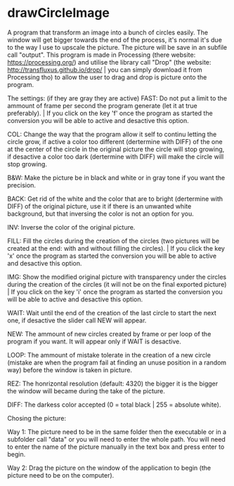 # drawCircleImage
A program that transform an image into a bunch of circles easily. The window will get bigger towards the end of the process, it's normal it's due to the way I use to upscale the picture. The picture will be save in an subfile call "output". This program is made in Processing (there website: https://processing.org/) and utilise the library call "Drop" (the website: http://transfluxus.github.io/drop/ | you can simply download it from Processing tho) to allow the user to drag and drop is picture onto the program. 

The settings: (if they are gray they are active)
FAST: Do not put a limit to the ammount of frame per second the program generate (let it at true preferably). | If you click on the key 'f' once the program as started the conversion you will be able to active and desactive this option.

COL: Change the way that the program allow it self to continu letting the circle grow, if active a color too different (dertermine with DIFF) of the one at the center of the circle in the original picture the circle will stop growing, if desactive a color too dark (dertermine with DIFF) will make the circle will stop growing. 

B&W: Make the picture be in black and white or in gray tone if you want the precision.

BACK: Get rid of the white and the color that are to bright (dertermine with DIFF) of the original picture, use it if there is an unwanted white background, but that inversing the color is not an option for you.

INV: Inverse the color of the original picture.

FILL: Fill the circles during the creation of the circles (two pictures will be created at the end: with and without filling the circles). | If you click the key 'x' once the program as started the conversion you will be able to active and desactive this option.

IMG: Show the modified original picture with transparency under the circles during the creation of the circles (it will not be on the final exported picture) | If you click on the key 'i' once the program as started the conversion you will be able to active and desactive this option.

WAIT: Wait until the end of the creation of the last circle to start the next one, if desactive the slider call NEW will appear.

NEW: The ammount of new circles created by frame or per loop of the program if you want. It will appear only if WAIT is desactive.

LOOP: The ammount of mistake tolerate in the creation of a new circle (mistake are when the program fail at finding an unuse position in a random way) before the window is taken in picture. 

REZ: The honrizontal resolution (default: 4320) the bigger it is the bigger the window will became during the take of the picture. 

DIFF: The darkess color accepted (0 = total black | 255 = absolute white).


Chosing the picture: 

Way 1:
The picture need to be in the same folder then the executable or in a subfolder call "data" or you will need to enter the whole path.
You will need to enter the name of the picture manually in the text box and press enter to begin.

Way 2:
Drag the picture on the window of the application to begin (the picture need to be on the computer).

